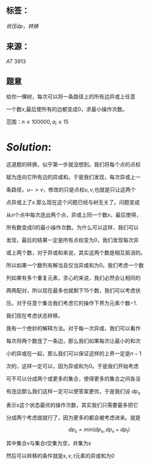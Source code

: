 ## 标签：

$状压dp，转换$

## 来源：

$AT \ 3913$

## 题意

给你一棵树，每次可以将一条路径上的所有边异或上任意

一个数$x$,最后使所有的边都变成$0$，求最小操作次数。

范围：$n\leq 100000,a_i \leq 15$

# $Solution:$

这道题的转换，似乎第一步就没想到。我们将每个点的点权

赋为连向它所有边的异或和。于是我们发现，每次异或上一

条路径，$u->v$，修改的只是点权$u,v$,也就是只让这两个

点异或上了$x$.那么现在这个问题已经与树无关了。问题变成

从$n$个点中每次选出两个点，异或上同一个数$x$，最后使得，

所有数变成$0$的最小操作次数。为什么可以这样，我们可以

发现，最后的结果一定是所有点权变为$0$，我们发现每次异

或上两个数，对于异或和来说，其实这两个数是相互抵消的。

所以如果一个数列有解当且仅当异或和为$0$。我们考虑一个数

列如果有多个重复元素，贪心的来说，我们必然会让相同的

两两配对，所以现在最多也就剩下$15$个数，我们可以考虑状

压。对于任意个集合我们考虑它的操作下界为元素个数$-1$.

我们现在考虑状态转移。

我有一个绝妙的解释方法。对于每一次异或，我们可以看作

每次将两个数连了一条边，那么我们如果每次让最小的和次

小的异或在一起，那么我们可以保证这样的上界一定是$n-1$

次的，这样一定可以，因为异或和为$0$。于是我们开始考虑

可不可以分成两个或更多的集合，使得更多的集合之间各没

有连边那么我们这样一定可以使答案更优，于是我们设
$dp_s$

表示$s$这个状态最优的操作次数，其实我们只需要最多把它

分成两个考虑就就行了，因为更多的都会被考虑进来。就是

$$dp_s=min(dp_s,dp_{v}+dp_{t})$$

其中集合$v$与集合$t$交集为空，并集为$s$

然后可以转移的条件就是$s,v,t$元素的异或和为$0$
